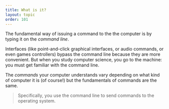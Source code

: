 ```yaml
---
title: What is it?
layout: topic
order: 101
---
```



The fundamental way of issuing a command to the the computer is by typing it on
the _command line_.

Interfaces (like point-and-click graphical interfaces, or audio commands, or
even games controllers) bypass the command line because they are more
convenient. But when you study computer science, you go to the machine: you
must get familiar with the command line.

The _commands_ your computer understands vary depending on what kind of
computer it is (of course!) but the fundamentals of commands are the same.

> Specifically, you use the command line to send commands to the operating
> system.

